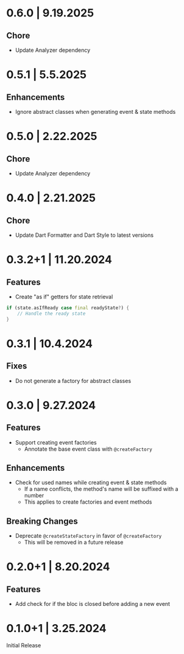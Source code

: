 # 0.6.0 | 9.19.2025

## Chore

- Update Analyzer dependency

# 0.5.1 | 5.5.2025

## Enhancements

- Ignore abstract classes when generating event & state methods

# 0.5.0 | 2.22.2025

## Chore

- Update Analyzer dependency

# 0.4.0 | 2.21.2025

## Chore

- Update Dart Formatter and Dart Style to latest versions

# 0.3.2+1 | 11.20.2024

## Features

- Create "as if" getters for state retrieval

```dart
if (state.asIfReady case final readyState?) {
    // Handle the ready state
}
```

# 0.3.1 | 10.4.2024

## Fixes

- Do not generate a factory for abstract classes

# 0.3.0 | 9.27.2024

## Features

- Support creating event factories
  - Annotate the base event class with `@createFactory`

## Enhancements

- Check for used names while creating event & state methods
  - If a name conflicts, the method's name will be suffixed with a number
  - This applies to create factories and event methods

## Breaking Changes

- Deprecate `@createStateFactory` in favor of `@createFactory`
  - This will be removed in a future release

# 0.2.0+1 | 8.20.2024

## Features

- Add check for if the bloc is closed before adding a new event

# 0.1.0+1 | 3.25.2024

Initial Release
